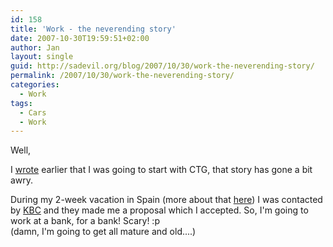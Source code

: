 ```yaml
---
id: 158
title: 'Work - the neverending story'
date: 2007-10-30T19:59:51+02:00
author: Jan
layout: single
guid: http://sadevil.org/blog/2007/10/30/work-the-neverending-story/
permalink: /2007/10/30/work-the-neverending-story/
categories:
  - Work
tags:
  - Cars
  - Work
---
```

Well,

I [wrote](https://kcore.org/2007/09/30/so-long-and-thanks-for-all-the-fish/) earlier that I was going to start with CTG, that story has gone a bit awry.

During my 2-week vacation in Spain (more about that [here](https://kcore.org/2007/10/30/come-flush-with-us/)) I was contacted by [KBC](http://www.kbc.be) and they made me a proposal which I accepted. So, I'm going to work at a bank, for a bank! Scary! :p (damn, I'm going to get all mature and old....)